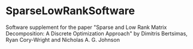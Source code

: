 # SparseLowRankSoftware
Software supplement for the paper  "Sparse and Low Rank Matrix Decomposition: A Discrete Optimization Approach"  by Dimitris Bertsimas, Ryan Cory-Wright and Nicholas A. G. Johnson
